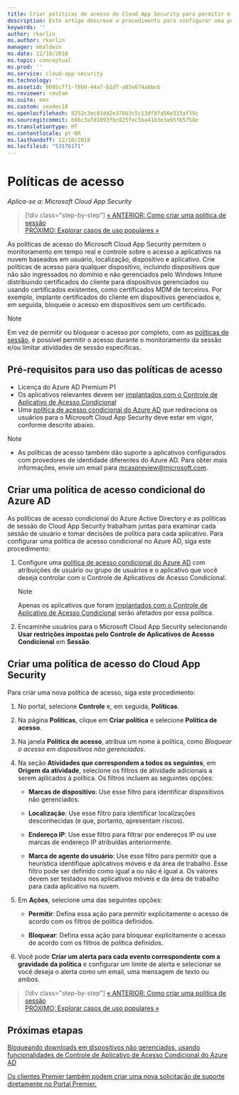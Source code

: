 ```yaml
---
title: Criar políticas de acesso do Cloud App Security para permitir e bloquear o acesso
description: Este artigo descreve o procedimento para configurar uma política de acesso do Controle de Aplicativos de Acesso Condicional do Cloud App Security para permitir e bloquear o acesso a aplicativos conectados por meio do Azure AD usando as funcionalidades de proxy reverso.
keywords: ''
author: rkarlin
ms.author: rkarlin
manager: mbaldwin
ms.date: 12/10/2018
ms.topic: conceptual
ms.prod: ''
ms.service: cloud-app-security
ms.technology: ''
ms.assetid: 9095cff1-f8b0-44a7-b1df-a83e674abbc6
ms.reviewer: reutam
ms.suite: ems
ms.custom: seodec18
ms.openlocfilehash: 8252c3ec83dd2e37663c5c13df8fa56e333af19c
ms.sourcegitcommit: b86c3afd1093fbc825fec5ba4103e3a95f65758e
ms.translationtype: HT
ms.contentlocale: pt-BR
ms.lasthandoff: 12/10/2018
ms.locfileid: "53176171"
---
```

# <a name="access-policies"></a>Políticas de acesso

*Aplica-se a: Microsoft Cloud App Security*

>[!div class="step-by-step"]
[« ANTERIOR: Como criar uma política de sessão](session-policy-aad.md)<br>
[PRÓXIMO: Explorar casos de uso populares »](use-case-proxy-block-session-aad.md)

As políticas de acesso do Microsoft Cloud App Security permitem o monitoramento em tempo real e controle sobre o acesso a aplicativos na nuvem baseados em usuário, localização, dispositivo e aplicativo. Crie políticas de acesso para qualquer dispositivo, incluindo dispositivos que não são ingressados no domínio e não gerenciados pelo Windows Intune distribuindo certificados do cliente para dispositivos gerenciados ou usando certificados existentes, como certificados MDM de terceiros. Por exemplo, implante certificados do cliente em dispositivos gerenciados e, em seguida, bloqueie o acesso em dispositivos sem um certificado. 

> [!NOTE]
> Em vez de permitir ou bloquear o acesso por completo, com as [políticas de sessão](session-policy-aad.md), é possível permitir o acesso durante o monitoramento da sessão e/ou limitar atividades de sessão específicas. 

## <a name="prerequisites-to-using-access-policies"></a>Pré-requisitos para uso das políticas de acesso

- Licença do Azure AD Premium P1
- Os aplicativos relevantes devem ser [implantados com o Controle de Aplicativo de Acesso Condicional](proxy-deployment-aad.md)
- Uma [política de acesso condicional do Azure AD](https://docs.microsoft.com/azure/active-directory/active-directory-conditional-access-azure-portal) que redireciona os usuários para o Microsoft Cloud App Security deve estar em vigor, conforme descrito abaixo.

> [!NOTE]
> - As políticas de acesso também dão suporte a aplicativos configurados com provedores de identidade diferentes do Azure AD. Para obter mais informações, envie um email para mcaspreview@microsoft.com.

## <a name="create-an-azure-ad-conditional-access-policy"></a>Criar uma política de acesso condicional do Azure AD

As políticas de acesso condicional do Azure Active Directory e as políticas de sessão do Cloud App Security trabalham juntas para examinar cada sessão de usuário e tomar decisões de política para cada aplicativo. Para configurar uma política de acesso condicional no Azure AD, siga este procedimento:

1. Configure uma [política de acesso condicional do Azure AD](https://docs.microsoft.com/azure/active-directory/active-directory-conditional-access-azure-portal) com atribuições de usuário ou grupo de usuários e o aplicativo que você deseja controlar com o Controle de Aplicativos de Acesso Condicional. 

   > [!NOTE]
   > Apenas os aplicativos que foram [implantados com o Controle de Aplicativo de Acesso Condicional](proxy-deployment-aad.md) serão afetados por essa política.

2. Encaminhe usuários para o Microsoft Cloud App Security selecionando **Usar restrições impostas pelo Controle de Aplicativos de Acesso Condicional** em **Sessão**.
 
## <a name="create-a-cloud-app-security-access-policy"></a>Criar uma política de acesso do Cloud App Security 

Para criar uma nova política de acesso, siga este procedimento:

1. No portal, selecione **Controle** e, em seguida, **Políticas**.
2. Na página **Políticas**, clique em **Criar política** e selecione **Política de acesso**.  

3. Na janela **Política de acesso**, atribua um nome à política, como *Bloquear o acesso em dispositivos não gerenciados*.

4. Na seção **Atividades que correspondem a todos os seguintes**, em **Origem da atividade**, selecione os filtros de atividade adicionais a serem aplicados à política. Os filtros incluem as seguintes opções: 
     
   - **Marcas de dispositivo**: Use esse filtro para identificar dispositivos não gerenciados.

   - **Localização**: Use esse filtro para identificar localizações desconhecidas (e que, portanto, apresentam riscos). 

   - **Endereço IP**: Use esse filtro para filtrar por endereços IP ou use marcas de endereço IP atribuídas anteriormente. 

   - **Marca de agente do usuário**: Use esse filtro para permitir que a heurística identifique aplicativos móveis e da área de trabalho. Esse filtro pode ser definido como igual a ou não é igual a. Os valores devem ser testados nos aplicativos móveis e da área de trabalho para cada aplicativo na nuvem.
  
5. Em **Ações**, selecione uma das seguintes opções: 

    - **Permitir**: Defina essa ação para permitir explicitamente o acesso de acordo com os filtros de política definidos.

    - **Bloquear**: Defina essa ação para bloquear explicitamente o acesso de acordo com os filtros de política definidos. 

6. Você pode **Criar um alerta para cada evento correspondente com a gravidade da política** e configurar um limite de alerta e selecionar se você deseja o alerta como um email, uma mensagem de texto ou ambos.



>[!div class="step-by-step"]
[« ANTERIOR: Como criar uma política de sessão](session-policy-aad.md)<br>
[PRÓXIMO: Explorar casos de uso populares »](use-case-proxy-block-session-aad.md)

 
## <a name="next-steps"></a>Próximas etapas  
[Bloqueando downloads em dispositivos não gerenciados, usando funcionalidades de Controle de Aplicativo de Acesso Condicional do Azure AD](use-case-proxy-block-session-aad.md)   

[Os clientes Premier também podem criar uma nova solicitação de suporte diretamente no Portal Premier.](https://premier.microsoft.com/)  
  
  